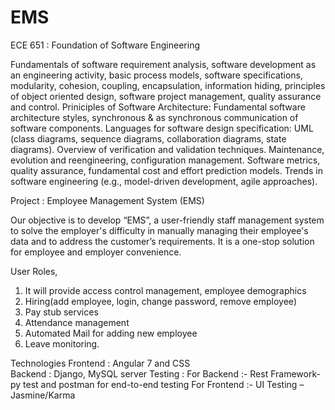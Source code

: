 # EMS
ECE 651 : Foundation of Software Engineering

Fundamentals of software requirement analysis, software development as an engineering activity, basic process models, software specifications, modularity, cohesion, coupling, encapsulation, information hiding, principles of object oriented design, software project management, quality assurance and control. Priniciples of Software Architecture: Fundamental software architecture styles, synchronous & as synchronous communication of software components. Languages for software design specification: UML (class diagrams, sequence diagrams, collaboration diagrams, state diagrams). Overview of verification and validation techniques. Maintenance, evolution and reengineering, configuration management. Software metrics, quality assurance, fundamental cost and effort prediction models. Trends in software engineering (e.g., model-driven development, agile approaches).

Project : Employee Management System (EMS)

Our objective is to develop “EMS”, a user-friendly staff management system to solve the employer's difficulty in manually managing their employee's data and to address the customer’s requirements. It is a one-stop solution for employee and employer convenience.

User Roles,
1) It will provide access control management, employee demographics
2) Hiring(add employee, login, change password, remove employee) 
3) Pay stub services
4) Attendance management
5) Automated Mail for adding new employee
6) Leave monitoring. 

Technologies
Frontend : 	Angular 7 and CSS  
Backend  : 	Django, MySQL server 
Testing  : 	For Backend :- Rest Framework-py test and postman for end-to-end testing 
		        For Frontend :- UI Testing – Jasmine/Karma
